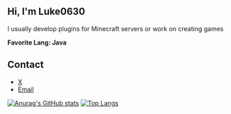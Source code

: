 ## Hi, I'm Luke0630
I usually develop plugins for Minecraft servers or work on creating games

**Favorite Lang: Java**

## Contact
* [X](https://x.com/yukkuri_YukriA)
* [Email](<mailto:luke0630.contact@gmail.com>)

[![Anurag's GitHub stats](https://github-readme-stats.vercel.app/api?username=luke0630)](https://github.com/anuraghazra/github-readme-stats)
[![Top Langs](https://github-readme-stats.vercel.app/api/top-langs/?username=luke0630)](https://github.com/anuraghazra/github-readme-stats)
